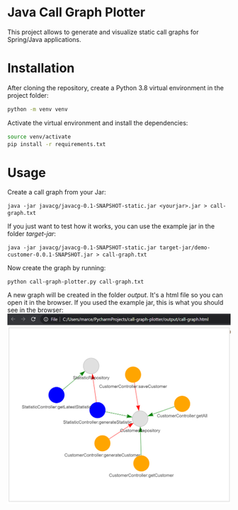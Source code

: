 # Java Call Graph Plotter

This project allows to generate and visualize static call graphs for Spring/Java applications.

# Installation

After cloning the repository, create a Python 3.8 virtual environment in the project folder:
```bash
python -m venv venv
```
Activate the virtual environment and install the dependencies:
```bash
source venv/activate
pip install -r requirements.txt
```

# Usage

Create a call graph from your Jar:
```
java -jar javacg/javacg-0.1-SNAPSHOT-static.jar <yourjar>.jar > call-graph.txt
```
If you just want to test how it works, you can use the example jar in the folder *target-jar*:
```
java -jar javacg/javacg-0.1-SNAPSHOT-static.jar target-jar/demo-customer-0.0.1-SNAPSHOT.jar > call-graph.txt
```
Now create the graph by running:
```
python call-graph-plotter.py call-graph.txt
```
A new graph will be created in the folder *output*. It's a html file so you can open it in the browser.
If you used the example jar, this is what you should see in the browser:
![Graph in the browser](.img/graph-in-the-browser.PNG)

